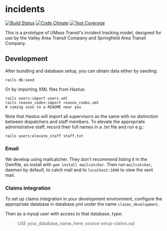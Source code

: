 # incidents

[![Build Status](https://travis-ci.org/umts/incidents.svg?branch=master)](https://travis-ci.org/umts/incidents)
[![Code Climate](https://codeclimate.com/github/umts/incidents/badges/gpa.svg)](https://codeclimate.com/github/umts/incidents)
[![Test Coverage](https://codeclimate.com/github/umts/incidents/badges/coverage.svg)](https://codeclimate.com/github/umts/incidents/coverage)

This is a prototype of UMass Transit's incident tracking model, designed for use by the Valley Area Transit Company and Springfield Area Transit Company.

## Development

After bundling and database setup, you can obtain data either by seeding:

```
rails db:seed
```

Or by importing XML files from Hastus:

```
rails users:import users.xml
rails reason_codes:import reason_codes.xml
# coming soon to a README near you
```

Note that Hastus will import all supervisors as the same with no distinction between dispatchers and staff members.
To elevate the appropriate administrative staff, record their full names in a .txt file and run e.g.:

```
rails users:elevate_staff staff.txt
```

### Email

We develop using mailcatcher. They don't recommend listing it in the Gemfile, so install with `gem install mailcatcher`.
Then run `mailcatcher`, daemon by default, to catch mail and to `localhost:1080` to view the sent mail.

### Claims integration

To set up claims integration in your development environment, configure the appropriate database in database.yml under the name `claims_development`.

Then as a mysql user with access to that database, type:

> USE your_database_name_here;
> source setup-claims.sql
